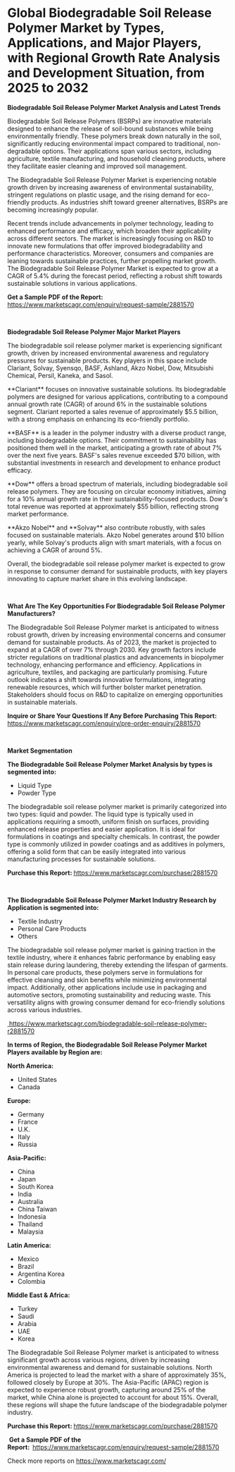 <p><h1>Global Biodegradable Soil Release Polymer Market by Types, Applications, and Major Players, with Regional Growth Rate Analysis and Development Situation, from 2025 to 2032</h1></p><p><strong>Biodegradable Soil Release Polymer Market Analysis and Latest Trends</strong></p>
<p><p>Biodegradable Soil Release Polymers (BSRPs) are innovative materials designed to enhance the release of soil-bound substances while being environmentally friendly. These polymers break down naturally in the soil, significantly reducing environmental impact compared to traditional, non-degradable options. Their applications span various sectors, including agriculture, textile manufacturing, and household cleaning products, where they facilitate easier cleaning and improved soil management.</p><p>The Biodegradable Soil Release Polymer Market is experiencing notable growth driven by increasing awareness of environmental sustainability, stringent regulations on plastic usage, and the rising demand for eco-friendly products. As industries shift toward greener alternatives, BSRPs are becoming increasingly popular. </p><p>Recent trends include advancements in polymer technology, leading to enhanced performance and efficacy, which broaden their applicability across different sectors. The market is increasingly focusing on R&D to innovate new formulations that offer improved biodegradability and performance characteristics. Moreover, consumers and companies are leaning towards sustainable practices, further propelling market growth. The Biodegradable Soil Release Polymer Market is expected to grow at a CAGR of 5.4% during the forecast period, reflecting a robust shift towards sustainable solutions in various applications.</p></p>
<p><strong>Get a Sample PDF of the Report:&nbsp;</strong> <a href="https://www.marketscagr.com/enquiry/request-sample/2881570?utm_campaign=2526&utm_medium=2&utm_source=Github&utm_content=ia&utm_term=12032025&utm_id=biodegradable-soil-release-polymer">https://www.marketscagr.com/enquiry/request-sample/2881570</a></p>
<p>&nbsp;</p>
<p><strong>Biodegradable Soil Release Polymer Major Market Players</strong></p>
<p><p>The biodegradable soil release polymer market is experiencing significant growth, driven by increased environmental awareness and regulatory pressures for sustainable products. Key players in this space include Clariant, Solvay, Syensqo, BASF, Ashland, Akzo Nobel, Dow, Mitsubishi Chemical, Persil, Kaneka, and Sasol.</p><p>**Clariant** focuses on innovative sustainable solutions. Its biodegradable polymers are designed for various applications, contributing to a compound annual growth rate (CAGR) of around 6% in the sustainable solutions segment. Clariant reported a sales revenue of approximately $5.5 billion, with a strong emphasis on enhancing its eco-friendly portfolio.</p><p>**BASF** is a leader in the polymer industry with a diverse product range, including biodegradable options. Their commitment to sustainability has positioned them well in the market, anticipating a growth rate of about 7% over the next five years. BASF's sales revenue exceeded $70 billion, with substantial investments in research and development to enhance product efficacy.</p><p>**Dow** offers a broad spectrum of materials, including biodegradable soil release polymers. They are focusing on circular economy initiatives, aiming for a 10% annual growth rate in their sustainability-focused products. Dow's total revenue was reported at approximately $55 billion, reflecting strong market performance.</p><p>**Akzo Nobel** and **Solvay** also contribute robustly, with sales focused on sustainable materials. Akzo Nobel generates around $10 billion yearly, while Solvay's products align with smart materials, with a focus on achieving a CAGR of around 5%.</p><p>Overall, the biodegradable soil release polymer market is expected to grow in response to consumer demand for sustainable products, with key players innovating to capture market share in this evolving landscape.</p></p>
<p>&nbsp;</p>
<p><strong>What Are The Key Opportunities For Biodegradable Soil Release Polymer Manufacturers?</strong></p>
<p><p>The Biodegradable Soil Release Polymer market is anticipated to witness robust growth, driven by increasing environmental concerns and consumer demand for sustainable products. As of 2023, the market is projected to expand at a CAGR of over 7% through 2030. Key growth factors include stricter regulations on traditional plastics and advancements in biopolymer technology, enhancing performance and efficiency. Applications in agriculture, textiles, and packaging are particularly promising. Future outlook indicates a shift towards innovative formulations, integrating renewable resources, which will further bolster market penetration. Stakeholders should focus on R&D to capitalize on emerging opportunities in sustainable materials.</p></p>
<p><strong>Inquire or Share Your Questions If Any Before Purchasing This Report:</strong> <a href="https://www.marketscagr.com/enquiry/pre-order-enquiry/2881570?utm_campaign=2526&utm_medium=2&utm_source=Github&utm_content=ia&utm_term=12032025&utm_id=biodegradable-soil-release-polymer">https://www.marketscagr.com/enquiry/pre-order-enquiry/2881570</a></p>
<p>&nbsp;</p>
<p><strong>Market Segmentation</strong></p>
<p><strong>The Biodegradable Soil Release Polymer Market Analysis by types is segmented into:</strong></p>
<p><ul><li>Liquid Type</li><li>Powder Type</li></ul></p>
<p><p>The biodegradable soil release polymer market is primarily categorized into two types: liquid and powder. The liquid type is typically used in applications requiring a smooth, uniform finish on surfaces, providing enhanced release properties and easier application. It is ideal for formulations in coatings and specialty chemicals. In contrast, the powder type is commonly utilized in powder coatings and as additives in polymers, offering a solid form that can be easily integrated into various manufacturing processes for sustainable solutions.</p></p>
<p><strong>Purchase this Report:&nbsp;</strong><a href="https://www.marketscagr.com/purchase/2881570?utm_campaign=2526&utm_medium=2&utm_source=Github&utm_content=ia&utm_term=12032025&utm_id=biodegradable-soil-release-polymer">https://www.marketscagr.com/purchase/2881570</a></p>
<p>&nbsp;</p>
<p><strong>The Biodegradable Soil Release Polymer Market Industry Research by Application is segmented into:</strong></p>
<p><ul><li>Textile Industry</li><li>Personal Care Products</li><li>Others</li></ul></p>
<p><p>The biodegradable soil release polymer market is gaining traction in the textile industry, where it enhances fabric performance by enabling easy stain release during laundering, thereby extending the lifespan of garments. In personal care products, these polymers serve in formulations for effective cleansing and skin benefits while minimizing environmental impact. Additionally, other applications include use in packaging and automotive sectors, promoting sustainability and reducing waste. This versatility aligns with growing consumer demand for eco-friendly solutions across various industries.</p></p>
<p><a href="https://www.marketscagr.com/biodegradable-soil-release-polymer-r2881570?utm_campaign=2526&utm_medium=2&utm_source=Github&utm_content=ia&utm_term=12032025&utm_id=biodegradable-soil-release-polymer">&nbsp;https://www.marketscagr.com/biodegradable-soil-release-polymer-r2881570</a></p>
<p><strong>In terms of Region, the Biodegradable Soil Release Polymer Market Players available by Region are:</strong></p>
<p>
    <p> <strong> North America: </strong>
        <ul>
            <li>United States</li>
            <li>Canada</li>
        </ul>
        </p> 
    <p> <strong> Europe: </strong>
        <ul>
            <li>Germany</li>
            <li>France</li>
            <li>U.K.</li>
            <li>Italy</li>
            <li>Russia</li>
        </ul>
        </p> 
    <p> <strong> Asia-Pacific: </strong>
        <ul>
            <li>China</li>
            <li>Japan</li>
            <li>South Korea</li>
            <li>India</li>
            <li>Australia</li>
            <li>China Taiwan</li>
            <li>Indonesia</li>
            <li>Thailand</li>
            <li>Malaysia</li>
        </ul>
        </p> 
    <p> <strong> Latin America: </strong>
        <ul>
            <li>Mexico</li>
            <li>Brazil</li>
            <li>Argentina Korea</li>
            <li>Colombia</li>
        </ul>
        </p> 
    <p> <strong> Middle East & Africa: </strong>
        <ul>
            <li>Turkey</li>
            <li>Saudi</li>
            <li>Arabia</li>
            <li>UAE</li>
            <li>Korea</li>
        </ul>
    </p>
    </p>
<p><p>The Biodegradable Soil Release Polymer market is anticipated to witness significant growth across various regions, driven by increasing environmental awareness and demand for sustainable solutions. North America is projected to lead the market with a share of approximately 35%, followed closely by Europe at 30%. The Asia-Pacific (APAC) region is expected to experience robust growth, capturing around 25% of the market, while China alone is projected to account for about 15%. Overall, these regions will shape the future landscape of the biodegradable polymer industry.</p></p>
<p><strong>Purchase this Report: </strong><a href="https://www.marketscagr.com/purchase/2881570?utm_campaign=2526&utm_medium=2&utm_source=Github&utm_content=ia&utm_term=12032025&utm_id=biodegradable-soil-release-polymer">https://www.marketscagr.com/purchase/2881570</a></p>
<p>&nbsp;<strong>Get a Sample PDF of the Report:&nbsp;&nbsp;</strong><a href="https://www.marketscagr.com/enquiry/request-sample/2881570?utm_campaign=2526&utm_medium=2&utm_source=Github&utm_content=ia&utm_term=12032025&utm_id=biodegradable-soil-release-polymer">https://www.marketscagr.com/enquiry/request-sample/2881570</a></p>
<p><strong></strong></p>
<p>Check more reports on <a href="https://www.marketscagr.com/?utm_campaign=2526&utm_medium=2&utm_source=Github&utm_content=ia&utm_term=12032025&utm_id=biodegradable-soil-release-polymer">https://www.marketscagr.com/</a></p>